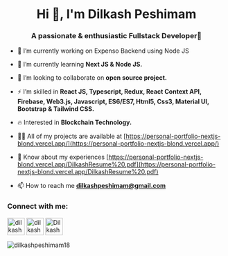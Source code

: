 <h1 align="center">Hi 👋, I'm Dilkash Peshimam</h1>
<h3 align="center">A passionate & enthusiastic Fullstack Developer🎯</h3>

- 🔭 I’m currently working on Expenso Backend using Node JS

- 🌱 I’m currently learning **Next JS & Node JS.**

- 🤝 I’m looking to collaborate on **open source project.**

- ⚡ I’m skilled in **React JS, Typescript, Redux, React Context API, Firebase, Web3.js, Javascript, ES6/ES7, Html5, Css3, Material UI, Bootstrap & Tailwind CSS.**

- 🔥 Interested in  **Blockchain Technology.**

- 👨‍💻 All of my projects are available at [https://personal-portfolio-nextjs-blond.vercel.app/](https://personal-portfolio-nextjs-blond.vercel.app/)

- 📄 Know about my experiences [https://personal-portfolio-nextjs-blond.vercel.app/DilkashResume%20.pdf](https://personal-portfolio-nextjs-blond.vercel.app/DilkashResume%20.pdf)

- 📫 How to reach me **dilkashpeshimam@gmail.com**

<h3 align="left">Connect with me:</h3>
<p align="left">
<a href="https://linkedin.com/in/dilkash-peshimam-80730b1a8" target="blank"><img align="center" src="https://cdn-icons-png.flaticon.com/512/174/174857.png" alt="dilkash-peshimam-80730b1a8" height="40" width="40" /></a>
<a href="https://www.leetcode.com/dilkashpeshimam" target="blank"><img align="center" src="https://cdn.iconscout.com/icon/free/png-256/leetcode-3521542-2944960.png" alt="dilkashpeshimam" height="40" width="40" /></a>
<a href='https://github.com/Dilkashpeshimam18' target='blank'><img align="center" src="https://cdn-icons-png.flaticon.com/512/25/25231.png" alt="Dilkashpeshimam18" height="40" width="40" /></a>
</p>


<!-- <p><img align="center" src="https://github-readme-stats.vercel.app/api/top-langs?username=dilkashpeshimam18&show_icons=true&locale=en&layout=compact" alt="dilkashpeshimam18" /></p> -->

<!-- <p>&nbsp;<img align="center" src="https://github-readme-stats.vercel.app/api?username=dilkashpeshimam18&show_icons=true&locale=en" alt="dilkashpeshimam18" /></p>
 -->

<p><img align="center" src="https://github-readme-streak-stats.herokuapp.com/?user=dilkashpeshimam18&" alt="dilkashpeshimam18" /></p>


